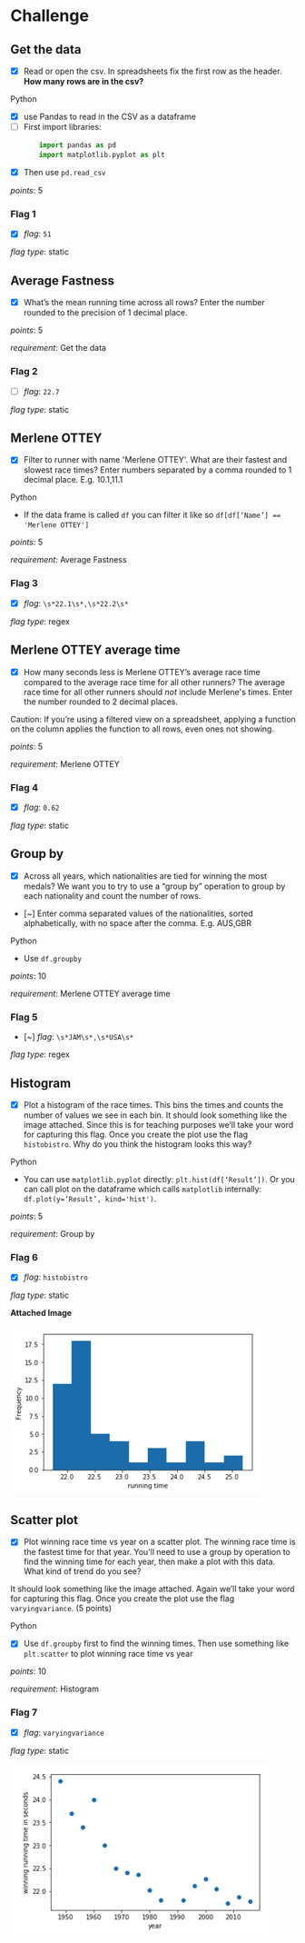 # Challenge

## Get the data

- [x] Read or open the csv. In spreadsheets fix the first row as the header. **How many rows are in the csv?**

Python

- [x] use Pandas to read in the CSV as a dataframe
- [ ] First import libraries:

 ```python
        import pandas as pd
        import matplotlib.pyplot as plt
```

- [x] Then use `pd.read_csv`

_points_: 5

### **Flag 1**

- [x] _flag_: `51`

_flag type_: static

## Average Fastness

- [x] What’s the mean running time across all rows? Enter the number rounded to the precision of 1 decimal place.

_points_: 5

_requirement_: Get the data

### **Flag 2**

- [ ] _flag_: `22.7`

_flag type_: static

## Merlene OTTEY

- [x] Filter to runner with name 'Merlene OTTEY'. What are their fastest and slowest race times? Enter numbers separated by a comma rounded to 1 decimal place. E.g. 10.1,11.1

Python

- If the data frame is called `df` you can filter it like so `df[df[‘Name’] ==  'Merlene OTTEY']`

_points_: 5

_requirement_: Average Fastness

### **Flag 3**

- [x] _flag_: `\s*22.1\s*,\s*22.2\s*`

_flag type_: regex


## Merlene OTTEY average time

- [x] How many seconds less is Merlene OTTEY’s average race time compared to the average race time for all other runners? The average race time for all other runners should *not* include Merlene's times. Enter the number rounded to 2 decimal places.

Caution: If you’re using a filtered view on a spreadsheet, applying a function on the column applies the function to all rows, even ones not showing.

_points_: 5

_requirement_: Merlene OTTEY

### **Flag 4**

- [x] _flag_: `0.62`

_flag type_: static

## Group by

- [x] Across all years, which nationalities are tied for winning the most medals? We want you to try to use a “group by” operation to group by each nationality and count the number of rows.
- [~] Enter comma separated values of the nationalities, sorted alphabetically, with no space after the comma. E.g. AUS,GBR

Python

- Use `df.groupby`

_points_: 10

_requirement_: Merlene OTTEY average time

### **Flag 5**

- [~] _flag_: `\s*JAM\s*,\s*USA\s*`

_flag type_: regex

## Histogram

- [x] Plot a histogram of the race times. This bins the times and counts the number of values we see in each bin. It should look something like the image attached. Since this is for teaching purposes we’ll take your word for capturing this flag. Once you create the plot use the flag `histobistro`. Why do you think the histogram looks this way?

Python

- You can use `matplotlib.pyplot` directly: `plt.hist(df[‘Result’])`. Or you can call plot on the dataframe which calls `matplotlib` internally: `df.plot(y=’Result’, kind='hist')`.

_points_: 5

_requirement_: Group by

### **Flag 6**

- [x] _flag_: `histobistro`

_flag type_: static

**Attached Image**

![histogram of race times](img/histogram.png)


## Scatter plot

- [x] Plot winning race time vs year on a scatter plot. The winning race time is the fastest time for that year. You’ll need to use a group by operation to find the winning time for each year, then make a plot with this data. What kind of trend do you see?

It should look something like the image attached. Again we’ll take your word for capturing this flag. Once you create the plot use the flag `varyingvariance`. (5 points)

Python

- [x] Use `df.groupby` first to find the winning times. Then use something like `plt.scatter` to plot winning race time vs year


_points_: 10

_requirement_: Histogram

### **Flag 7**

- [x] _flag_: `varyingvariance`

_flag type_: static

![histogram of race times](img/winning_running_times.png)

